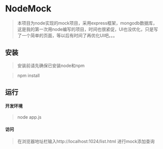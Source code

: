 # NodeMock
> 本项目为node实现的mock项目，采用express框架，mongodb数据库，这是我的第一次用node编写的项目，时间也很紧促，UI也没优化，只是写了一个简单的页面，等以后有时间了再优化UI吧。。。

## 安装
> 安装前请先确保已安装node和npm  

> npm install 

## 运行
#### 开发环境
> node app.js

#### 访问
> 在浏览器地址栏输入http://localhost:1024/list.html 进行mock添加查询





